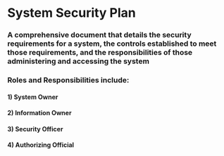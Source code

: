 # System Security Plan

### A comprehensive document that details the security requirements for a system, the controls established to meet those requirements, and the responsibilities of those administering and accessing the system

### Roles and Responsibilities include:

#### 1) System Owner

#### 2) Information Owner

#### 3) Security Officer

#### 4) Authorizing Official
